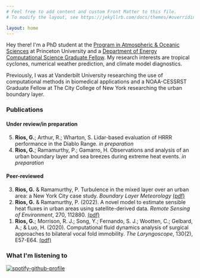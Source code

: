 ```yaml
---
# Feel free to add content and custom Front Matter to this file.
# To modify the layout, see https://jekyllrb.com/docs/themes/#overriding-theme-defaults

layout: home
---
```


Hey there! I'm a PhD student at the <a href='https://aos.princeton.edu/'>Program in Atmospheric & Oceanic Sciences</a> at Princeton University and a <a href='https://www.krellinst.org/csgf/fellows/profile?n=rios2023'>Department of Energy Computational Science Graduate Fellow</a>. My research interests are tropical cyclones, numerical weather prediction, and climate model diagnostics. 

Previously, I was at Vanderbilt University researching the use of computational methods in biomedical applications and a NOAA-CESSRST Graduate Fellow at The City College of New York researching the urban boundary layer.

### Publications

#### Under review/in preparation

<ol reversed start='5'>
	<li><b>Rios, G.</b>; Arthur, R.; Wharton, S. Lidar-based evaluation of HRRR performance in the Diablo Range. <i>in preparation</i></li>
	<li><b>Rios, G.</b>; Ramamurthy, P.; Gamarro, H. Observations and analysis of an urban boundary layer and sea breezes during extreme heat events. <i>in preparation</i></li>
</ol>

#### Peer-reviewed
<ol reversed>
	<li><b>Rios, G.</b> & Ramamurthy, P. Turbulence in the mixed layer over an urban area: a New York City case study. <i>Boundary Layer Meteorology</i> <a href='/docs/rios_ramamurthy_blm.pdf'>(pdf)</a></li>
	<li><b>Rios, G.</b> & Ramamurthy, P. (2022). A novel model to estimate sensible heat fluxes  in urban areas using satellite-derived data. <i>Remote Sensing of Environment</i>, 270, 112880. <a href='/docs/qh_goes16.pdf'>(pdf)</a></li>
	<li><b>Rios, G.</b>; Morrison, R. J.; Song, Y.; Fernando, S. J.; Wootten, C.; Gelbard, A.; & Luo, H. (2020). Computational fluid dynamics analysis of surgical approaches to bilateral vocal fold immobility. <i>The Laryngoscope</i>, 130(2), E57-E64. <a href='/docs/cfd_laryngoscope.pdf'>(pdf)</a></li>
</ol>

### What I'm listening to

[![spotify-github-profile](https://spotify-github-profile.vercel.app/api/view?uid=mrgabrielrios&cover_image=true&theme=natemoo-re&bar_color=53b14f&bar_color_cover=false)](https://github.com/kittinan/spotify-github-profile)
